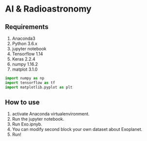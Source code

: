 # AI & Radioastronomy
## Requirements
1. Anaconda3
2. Python 3.6.x
3. jupyter notebook
3. Tensorflow 1.14
4. Keras 2.2.4
5. numpy 1.16.2
6. matplot 3.1.0
````python
import numpy as np
import tensorflow as tf
import matplotlib.pyplot as plt
````
## How to use
1. activate Anaconda virtualenvironment.
2. Run the jupyter notebook.
3. Run Exo.ipnyb.
4. You can modify second block your own dataset about Exoplanet.
5. Run!
